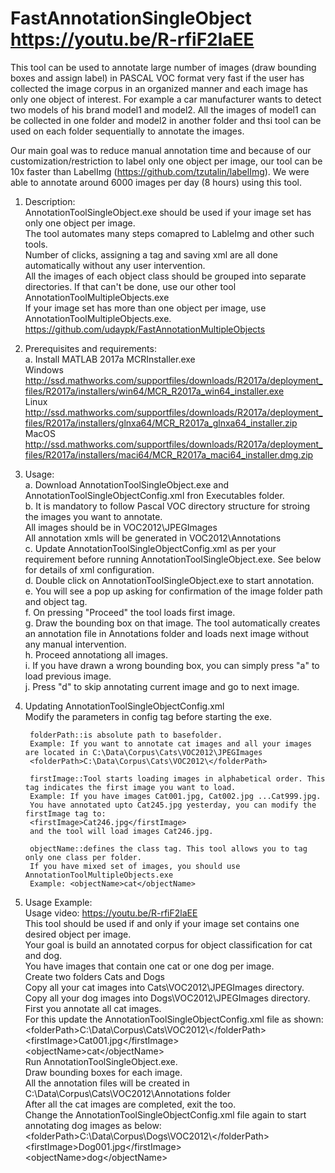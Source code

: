 # FastAnnotationSingleObject  https://youtu.be/R-rfiF2laEE
This tool can be used to annotate large number of images (draw bounding boxes and assign label) in PASCAL VOC format very fast if the user has collected the image corpus in an organized manner and each image has only one object of interest.
For example a car manufacturer wants to detect two models of his brand model1 and model2. All the images of model1 can be collected in one folder and model2 in another folder and thsi tool can be used on each folder sequentially to annotate the images. 

Our main goal was to reduce manual annotation time and because of our customization/restriction to label only one object per image, our tool can be 10x faster than LabelImg (https://github.com/tzutalin/labelImg). We were able to annotate around 6000 images per day (8 hours) using this tool.
 

1. Description: <br>
	AnnotationToolSingleObject.exe should be used if your image set has only one object per image. <br>
	The tool automates many steps comapred to LableImg and other such tools. <br>
	Number of clicks, assigning a tag and saving xml are all done automatically without any user intervention. <br>
	All the images of each object class should be grouped into separate directories. If that can't be done, use our other tool AnnotationToolMultipleObjects.exe  <br> 
	If your image set has more than one object per image, use AnnotationToolMultipleObjects.exe. https://github.com/udaypk/FastAnnotationMultipleObjects <br>

2. Prerequisites and requirements:<br>
	a. Install MATLAB 2017a MCRInstaller.exe <br>
	   Windows http://ssd.mathworks.com/supportfiles/downloads/R2017a/deployment_files/R2017a/installers/win64/MCR_R2017a_win64_installer.exe <br>
	   Linux   http://ssd.mathworks.com/supportfiles/downloads/R2017a/deployment_files/R2017a/installers/glnxa64/MCR_R2017a_glnxa64_installer.zip <br>
	   MacOS   http://ssd.mathworks.com/supportfiles/downloads/R2017a/deployment_files/R2017a/installers/maci64/MCR_R2017a_maci64_installer.dmg.zip <br>

3. Usage:<br>
	a. Download AnnotationToolSingleObject.exe and AnnotationToolSingleObjectConfig.xml fron Executables folder. <br>
	b. It is mandatory to follow Pascal VOC directory structure for stroing the images you want to annotate. <br>
	      All images should be in VOC2012\JPEGImages <br>
	      All annotation xmls will be generated in VOC2012\Annotations <br>
	c. Update AnnotationToolSingleObjectConfig.xml as per your requirement before running AnnotationToolSingleObject.exe. See below for details of xml configuration. <br>
	d. Double click on AnnotationToolSingleObject.exe to start annotation. <br> 
	e. You will see a pop up asking for confirmation of the image folder path and object tag.<br> 
	f. On pressing "Proceed" the tool loads first image.<br>
	g. Draw the bounding box on that image. The tool automatically creates an annotation file in Annotations folder and loads next image without any manual intervention.<br>
	h. Proceed annotationg all images. <br>
	i. If you have drawn a wrong bounding box, you can simply press "a" to load previous image.<br>
	j. Press "d" to skip annotating current image and go to next image. <br>

4. Updating AnnotationToolSingleObjectConfig.xml<br>
        Modify the parameters in config tag before starting the exe.<br>

        folderPath::is absolute path to basefolder. 
        Example: If you want to annotate cat images and all your images are located in C:\Data\Corpus\Cats\VOC2012\JPEGImages
        <folderPath>C:\Data\Corpus\Cats\VOC2012\</folderPath> 

        firstImage::Tool starts loading images in alphabetical order. This tag indicates the first image you want to load.
        Example: If you have images Cat001.jpg, Cat002.jpg ...Cat999.jpg.
        You have annotated upto Cat245.jpg yesterday, you can modify the firstImage tag to: 
        <firstImage>Cat246.jpg</firstImage> 
        and the tool will load images Cat246.jpg. 
        
        objectName::defines the class tag. This tool allows you to tag only one class per folder. 
        If you have mixed set of images, you should use AnnotationToolMultipleObjects.exe 
        Example: <objectName>cat</objectName>

5. Usage Example: <br>
        Usage video: https://youtu.be/R-rfiF2laEE  <br>
	This tool should be used if and only if your image set contains one desired object per image. <br>
	Your goal is build an annotated corpus for object classification for cat and dog. <br>
	You have images that contain one cat or one dog per image. <br>
	Create two folders Cats and Dogs <br>
	Copy all your cat images into Cats\VOC2012\JPEGImages directory.<br>
	Copy all your dog images into Dogs\VOC2012\JPEGImages directory. <br>
	First you annotate all cat images.<br>
	For this update the AnnotationToolSingleObjectConfig.xml file as shown: <br>
	\<folderPath\>C:\Data\Corpus\Cats\VOC2012\\<\/folderPath\> <br>
	\<firstImage\>Cat001.jpg\<\/firstImage\> <br>
	\<objectName\>cat\<\/objectName\> <br>
	Run AnnotationToolSingleObject.exe. <br>
	Draw bounding boxes for each image. <br>
	All the annotation files will be created in C:\Data\Corpus\Cats\VOC2012\Annotations folder <br>
	After all the cat images are completed, exit the too. <br>
	Change the AnnotationToolSingleObjectConfig.xml file again to start annotating dog images as below: <br>
	\<folderPath\>C:\Data\Corpus\Dogs\VOC2012\\<\/folderPath\> <br>
	\<firstImage\>Dog001.jpg\<\/firstImage\> <br>
	\<objectName\>dog\<\/objectName\> <br>
